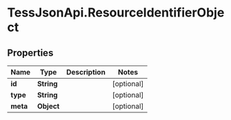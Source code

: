 # TessJsonApi.ResourceIdentifierObject

## Properties
Name | Type | Description | Notes
------------ | ------------- | ------------- | -------------
**id** | **String** |  | [optional] 
**type** | **String** |  | [optional] 
**meta** | **Object** |  | [optional] 


